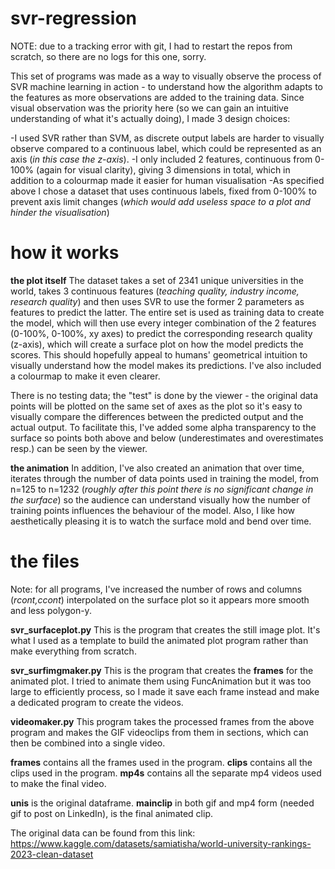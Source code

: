 # svr-regression

NOTE: due to a tracking error with git, I had to restart the repos from scratch, so there are no logs for this one, sorry. 

This set of programs was made as a way to visually observe the process of SVR machine learning in action - to understand how
the algorithm adapts to the features as more observations are added to the training data. Since visual observation was the 
priority here (so we can gain an intuitive understanding of what it's actually doing), I made 3 design choices:

-I used SVR rather than SVM, as discrete output labels are harder to visually observe compared to a continuous label, which could be represented as an axis (_in this case the z-axis_).
-I only included 2 features, continuous from 0-100% (again for visual clarity), giving 3 dimensions in total, which in addition to a colourmap made it easier for human visualisation
-As specified above I chose a dataset that uses continuous labels, fixed from 0-100% to prevent axis limit changes (_which would add useless space to a plot and hinder the visualisation_)

# how it works

**the plot itself**
The dataset takes a set of 2341 unique universities in the world, takes 3 continuous features (_teaching quality, industry income, research quality_) and then uses SVR to use the former
2 parameters as features to predict the latter. The entire set is used as training data to create the model, which will then use every integer combination of the 2 features (0-100%, 0-100%, 
xy axes) to predict the corresponding research quality (z-axis), which will create a surface plot on how the model predicts the scores. This should hopefully appeal to humans' geometrical
intuition to visually understand how the model makes its predictions. I've also included a colourmap to make it even clearer. 

There is no testing data; the "test" is done by the viewer - the original data points will be plotted on the same set of axes as the plot so it's easy to visually compare the differences between
the predicted output and the actual output. To facilitate this, I've added some alpha transparency to the surface so points both above and below (underestimates and overestimates resp.) can
be seen by the viewer.

**the animation**
In addition, I've also created an animation that over time, iterates through the number of data points used in training the model, from n=125 to n=1232 (_roughly after this point there is no 
significant change in the surface_) so the audience can understand visually how the number of training points influences the behaviour of the model. Also, I like how aesthetically pleasing
it is to watch the surface mold and bend over time. 

# the files 

Note: for all programs, I've increased the number of rows and columns (_rcont,ccont_) interpolated on the surface plot so it appears more smooth and less polygon-y.

**svr_surfaceplot.py** 
This is the program that creates the still image plot. It's what I used as a template to build the animated plot program rather than make everything from scratch.

**svr_surfimgmaker.py**
This is the program that creates the **frames** for the animated plot. I tried to animate them using FuncAnimation but it was too large to efficiently process, so I made it save
each frame instead and make a dedicated program to create the videos.

**videomaker.py**
This program takes the processed frames from the above program and makes the GIF videoclips from them in sections, which can then be combined into a single video. 

**frames** contains all the frames used in the program.
**clips** contains all the clips used in the program.
**mp4s** contains all the separate mp4 videos used to make the final video.

**unis** is the original dataframe.
**mainclip** in both gif and mp4 form (needed gif to post on LinkedIn), is the final animated clip.

The original data can be found from this link:
https://www.kaggle.com/datasets/samiatisha/world-university-rankings-2023-clean-dataset 

